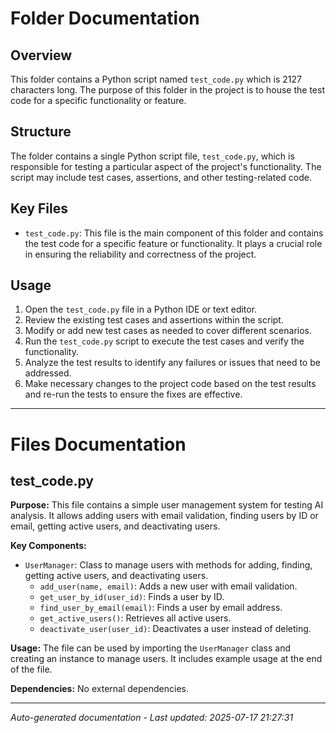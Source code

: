 # Folder Documentation

## Overview
This folder contains a Python script named `test_code.py` which is 2127 characters long. The purpose of this folder in the project is to house the test code for a specific functionality or feature.

## Structure
The folder contains a single Python script file, `test_code.py`, which is responsible for testing a particular aspect of the project's functionality. The script may include test cases, assertions, and other testing-related code.

## Key Files
- `test_code.py`: This file is the main component of this folder and contains the test code for a specific feature or functionality. It plays a crucial role in ensuring the reliability and correctness of the project.

## Usage
1. Open the `test_code.py` file in a Python IDE or text editor.
2. Review the existing test cases and assertions within the script.
3. Modify or add new test cases as needed to cover different scenarios.
4. Run the `test_code.py` script to execute the test cases and verify the functionality.
5. Analyze the test results to identify any failures or issues that need to be addressed.
6. Make necessary changes to the project code based on the test results and re-run the tests to ensure the fixes are effective.

---

# Files Documentation

## test_code.py

**Purpose:** This file contains a simple user management system for testing AI analysis. It allows adding users with email validation, finding users by ID or email, getting active users, and deactivating users.

**Key Components:**
- `UserManager`: Class to manage users with methods for adding, finding, getting active users, and deactivating users.
  - `add_user(name, email)`: Adds a new user with email validation.
  - `get_user_by_id(user_id)`: Finds a user by ID.
  - `find_user_by_email(email)`: Finds a user by email address.
  - `get_active_users()`: Retrieves all active users.
  - `deactivate_user(user_id)`: Deactivates a user instead of deleting.

**Usage:** The file can be used by importing the `UserManager` class and creating an instance to manage users. It includes example usage at the end of the file.

**Dependencies:** No external dependencies.

---
*Auto-generated documentation - Last updated: 2025-07-17 21:27:31*

